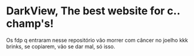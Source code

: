 # DarkView, The best website for c.. champ's!
Os fdp q entraram nesse repositório vão morrer com câncer no joelho kkk brinks, se copiarem, vão se dar mal, só isso.
